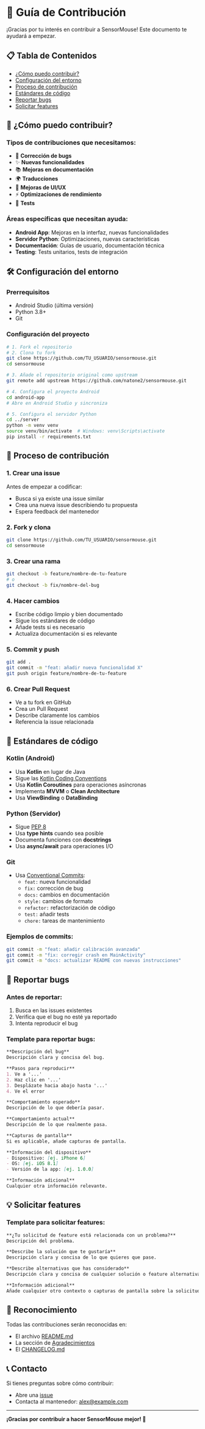 # 🤝 Guía de Contribución

¡Gracias por tu interés en contribuir a SensorMouse! Este documento te ayudará a empezar.

## 📋 Tabla de Contenidos

- [¿Cómo puedo contribuir?](#cómo-puedo-contribuir)
- [Configuración del entorno](#configuración-del-entorno)
- [Proceso de contribución](#proceso-de-contribución)
- [Estándares de código](#estándares-de-código)
- [Reportar bugs](#reportar-bugs)
- [Solicitar features](#solicitar-features)

## 🎯 ¿Cómo puedo contribuir?

### Tipos de contribuciones que necesitamos:

- 🐛 **Corrección de bugs**
- ✨ **Nuevas funcionalidades**
- 📚 **Mejoras en documentación**
- 🌍 **Traducciones**
- 🎨 **Mejoras de UI/UX**
- ⚡ **Optimizaciones de rendimiento**
- 🧪 **Tests**

### Áreas específicas que necesitan ayuda:

- **Android App**: Mejoras en la interfaz, nuevas funcionalidades
- **Servidor Python**: Optimizaciones, nuevas características
- **Documentación**: Guías de usuario, documentación técnica
- **Testing**: Tests unitarios, tests de integración

## 🛠️ Configuración del entorno

### Prerrequisitos

- Android Studio (última versión)
- Python 3.8+
- Git

### Configuración del proyecto

```bash
# 1. Fork el repositorio
# 2. Clona tu fork
git clone https://github.com/TU_USUARIO/sensormouse.git
cd sensormouse

# 3. Añade el repositorio original como upstream
git remote add upstream https://github.com/natone2/sensormouse.git

# 4. Configura el proyecto Android
cd android-app
# Abre en Android Studio y sincroniza

# 5. Configura el servidor Python
cd ../server
python -m venv venv
source venv/bin/activate  # Windows: venv\Scripts\activate
pip install -r requirements.txt
```

## 📝 Proceso de contribución

### 1. Crear una issue

Antes de empezar a codificar:
- Busca si ya existe una issue similar
- Crea una nueva issue describiendo tu propuesta
- Espera feedback del mantenedor

### 2. Fork y clona

```bash
git clone https://github.com/TU_USUARIO/sensormouse.git
cd sensormouse
```

### 3. Crear una rama

```bash
git checkout -b feature/nombre-de-tu-feature
# o
git checkout -b fix/nombre-del-bug
```

### 4. Hacer cambios

- Escribe código limpio y bien documentado
- Sigue los estándares de código
- Añade tests si es necesario
- Actualiza documentación si es relevante

### 5. Commit y push

```bash
git add .
git commit -m "feat: añadir nueva funcionalidad X"
git push origin feature/nombre-de-tu-feature
```

### 6. Crear Pull Request

- Ve a tu fork en GitHub
- Crea un Pull Request
- Describe claramente los cambios
- Referencia la issue relacionada

## 📏 Estándares de código

### Kotlin (Android)

- Usa **Kotlin** en lugar de Java
- Sigue las [Kotlin Coding Conventions](https://kotlinlang.org/docs/coding-conventions.html)
- Usa **Kotlin Coroutines** para operaciones asíncronas
- Implementa **MVVM** o **Clean Architecture**
- Usa **ViewBinding** o **DataBinding**

### Python (Servidor)

- Sigue [PEP 8](https://www.python.org/dev/peps/pep-0008/)
- Usa **type hints** cuando sea posible
- Documenta funciones con **docstrings**
- Usa **async/await** para operaciones I/O

### Git

- Usa [Conventional Commits](https://www.conventionalcommits.org/):
  - `feat:` nueva funcionalidad
  - `fix:` corrección de bug
  - `docs:` cambios en documentación
  - `style:` cambios de formato
  - `refactor:` refactorización de código
  - `test:` añadir tests
  - `chore:` tareas de mantenimiento

### Ejemplos de commits:

```bash
git commit -m "feat: añadir calibración avanzada"
git commit -m "fix: corregir crash en MainActivity"
git commit -m "docs: actualizar README con nuevas instrucciones"
```

## 🐛 Reportar bugs

### Antes de reportar:

1. Busca en las issues existentes
2. Verifica que el bug no esté ya reportado
3. Intenta reproducir el bug

### Template para reportar bugs:

```markdown
**Descripción del bug**
Descripción clara y concisa del bug.

**Pasos para reproducir**
1. Ve a '...'
2. Haz clic en '...'
3. Desplázate hacia abajo hasta '...'
4. Ve el error

**Comportamiento esperado**
Descripción de lo que debería pasar.

**Comportamiento actual**
Descripción de lo que realmente pasa.

**Capturas de pantalla**
Si es aplicable, añade capturas de pantalla.

**Información del dispositivo**
- Dispositivo: [ej. iPhone 6]
- OS: [ej. iOS 8.1]
- Versión de la app: [ej. 1.0.0]

**Información adicional**
Cualquier otra información relevante.
```

## 💡 Solicitar features

### Template para solicitar features:

```markdown
**¿Tu solicitud de feature está relacionada con un problema?**
Descripción del problema.

**Describe la solución que te gustaría**
Descripción clara y concisa de lo que quieres que pase.

**Describe alternativas que has considerado**
Descripción clara y concisa de cualquier solución o feature alternativa que hayas considerado.

**Información adicional**
Añade cualquier otro contexto o capturas de pantalla sobre la solicitud de feature aquí.
```

## 🎉 Reconocimiento

Todas las contribuciones serán reconocidas en:

- El archivo [README.md](README.md)
- La sección de [Agradecimientos](README.md#agradecimientos)
- El [CHANGELOG.md](CHANGELOG.md)

## 📞 Contacto

Si tienes preguntas sobre cómo contribuir:

- Abre una [issue](https://github.com/natone2/sensormouse/issues)
- Contacta al mantenedor: [alex@example.com](mailto:alex@example.com)

---

**¡Gracias por contribuir a hacer SensorMouse mejor! 🚀** 